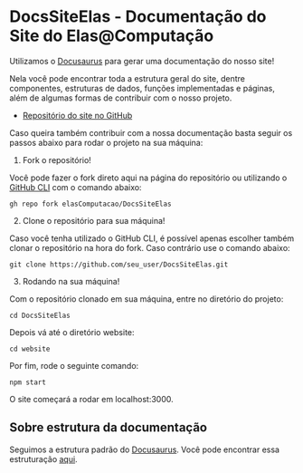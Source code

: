 # DocsSiteElas - Documentação do Site do Elas@Computação

Utilizamos o [Docusaurus](https://docusaurus.io/pt-BR/) para gerar uma documentação do nosso site!

Nela você pode encontrar toda a estrutura geral do site, dentre componentes, estruturas de dados, funções implementadas e páginas, além de algumas formas de contribuir com o nosso projeto.

- [Repositório do site no GitHub](https://github.com/elasComputacao/Site)

Caso queira também contribuir com a nossa documentação basta seguir os passos abaixo para rodar o projeto na sua máquina:

1. Fork o repositório! 

Você pode fazer o fork direto aqui na página do repositório ou utilizando o [GitHub CLI](https://cli.github.com/) com o comando abaixo:

```
gh repo fork elasComputacao/DocsSiteElas 
```

2. Clone o repositório para sua máquina!

Caso você tenha utilizado o GitHub CLI, é possível apenas escolher também clonar o repositório na hora do fork. Caso contrário use o comando abaixo:

```
git clone https://github.com/seu_user/DocsSiteElas.git
```

3. Rodando na sua máquina!

Com o repositório clonado em sua máquina, entre no diretório do projeto:

```
cd DocsSiteElas
```

Depois vá até o diretório website:

```
cd website
```

Por fim, rode o seguinte comando:

```
npm start
```

O site começará a rodar em localhost:3000.

## Sobre estrutura da documentação

Seguimos a estrutura padrão do [Docusaurus](https://docusaurus.io/pt-BR/). Você pode encontrar essa estruturação [aqui](https://docusaurus.io/docs/pt-BR/site-preparation#estrutura-de-diret%C3%B3rios).
